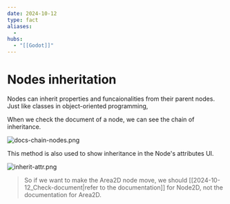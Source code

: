 ```yaml
---
date: 2024-10-12
type: fact
aliases:
  -
hubs:
  - "[[Godot]]"
---
```


# Nodes inheritation

Nodes can inherit properties and funcaionalities from their parent nodes. Just like classes in object-oriented programming,

When we check the document of a node, we can see the chain of inheritance.

![docs-chain-nodes.png](../assets/imgs/docs-chain-nodes.png)


This method is also used to show inheritance in the Node's attributes UI.

![inherit-attr.png](../assets/imgs/inherit-attr.png)

> So if we want to make the Area2D node move, we should [[2024-10-12_Check-document|refer to the documentation]]  for Node2D, not the documentation for Area2D.


```
